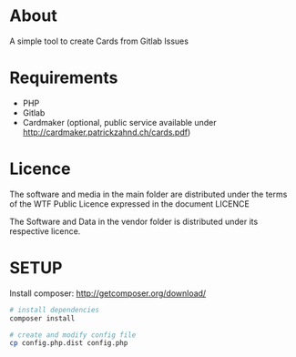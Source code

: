 # About
A simple tool to create Cards from Gitlab Issues

# Requirements
- PHP
- Gitlab
- Cardmaker (optional, public service available under http://cardmaker.patrickzahnd.ch/cards.pdf)

# Licence
The software and media in the main folder are distributed under the terms of the WTF Public Licence expressed in the document LICENCE

The Software and Data in the vendor folder is distributed under its respective licence.

# SETUP

Install composer: http://getcomposer.org/download/

```sh
# install dependencies
composer install

# create and modify config file
cp config.php.dist config.php
```
